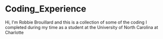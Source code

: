 # Coding_Experience
Hi, I'm Robbie Brouillard and this is a collection of some of the coding I completed during my time as a student at the University of North Carolina at Charlotte
